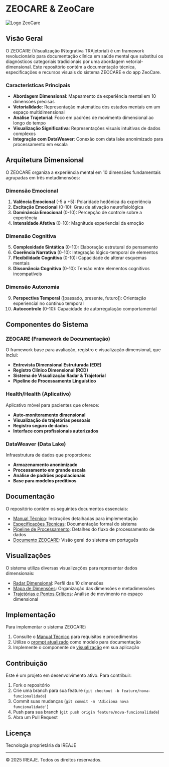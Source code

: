 # ZEOCARE & ZeoCare

![Logo ZeoCare](zc-radar-dimensional.svg)

## Visão Geral

O ZEOCARE (Visualização INtegrativa TRAjetorial) é um framework revolucionário para documentação clínica em saúde mental que substitui os diagnósticos categoriais tradicionais por uma abordagem vetorial-dimensional. Este repositório contém a documentação técnica, especificações e recursos visuais do sistema ZEOCARE e do app ZeoCare.

### Características Principais

- **Abordagem Dimensional**: Mapeamento da experiência mental em 10 dimensões precisas
- **Vetorialidade**: Representação matemática dos estados mentais em um espaço multidimensional
- **Análise Trajetorial**: Foco em padrões de movimento dimensional ao longo do tempo
- **Visualização Significativa**: Representações visuais intuitivas de dados complexos
- **Integração com DataWeaver**: Conexão com data lake anonimizado para processamento em escala

## Arquitetura Dimensional

O ZEOCARE organiza a experiência mental em 10 dimensões fundamentais agrupadas em três metadimensões:

### Dimensão Emocional

1. **Valência Emocional** (-5 a +5): Polaridade hedônica da experiência
2. **Excitação Emocional** (0-10): Grau de ativação neurofisiológica
3. **Dominância Emocional** (0-10): Percepção de controle sobre a experiência
4. **Intensidade Afetiva** (0-10): Magnitude experiencial da emoção

### Dimensão Cognitiva

5. **Complexidade Sintática** (0-10): Elaboração estrutural do pensamento
6. **Coerência Narrativa** (0-10): Integração lógico-temporal de elementos
7. **Flexibilidade Cognitiva** (0-10): Capacidade de alterar esquemas mentais
8. **Dissonância Cognitiva** (0-10): Tensão entre elementos cognitivos incompatíveis

### Dimensão Autonomia

9. **Perspectiva Temporal** ([passado, presente, futuro]): Orientação experiencial no contínuo temporal
10. **Autocontrole** (0-10): Capacidade de autorregulação comportamental

## Componentes do Sistema

### ZEOCARE (Framework de Documentação)

O framework base para avaliação, registro e visualização dimensional, que inclui:

- **Entrevista Dimensional Estruturada (EDE)**
- **Registro Clínico Dimensional (RCD)**
- **Sistema de Visualização Radar & Trajetorial**
- **Pipeline de Processamento Linguístico**

### Health/Health (Aplicativo)

Aplicativo móvel para pacientes que oferece:

- **Auto-monitoramento dimensional**
- **Visualização de trajetórias pessoais**
- **Registro seguro de dados**
- **Interface com profissionais autorizados**

### DataWeaver (Data Lake)

Infraestrutura de dados que proporciona:

- **Armazenamento anonimizado**
- **Processamento em grande escala**
- **Análise de padrões populacionais**
- **Base para modelos preditivos**

## Documentação

O repositório contém os seguintes documentos essenciais:

- [Manual Técnico](zeocare/zc-manual-tecnico.md): Instruções detalhadas para implementação
- [Especificações Técnicas](zeocare/zc-especificacoes-tecnicas.md): Documentação formal do sistema
- [Pipeline de Processamento](zeocare/zc-pipeline-embeddings-ontologias-grafos.md): Detalhes do fluxo de processamento de dados
- [Documento ZEOCARE](zeocare-handbook.md): Visão geral do sistema em português

## Visualizações

O sistema utiliza diversas visualizações para representar dados dimensionais:

- [Radar Dimensional](zeocare/zc-radar-dimensional.svg): Perfil das 10 dimensões
- [Mapa de Dimensões](zeocare/zc-10-dimensoes.svg): Organização das dimensões e metadimensões
- [Trajetórias e Pontos Críticos](zeocare/zc-trajetoria-pontos-criticos.svg): Análise de movimento no espaço dimensional

## Implementação

Para implementar o sistema ZEOCARE:

1. Consulte o [Manual Técnico](zeocare/zc-manual-tecnico.md) para requisitos e procedimentos
2. Utilize o [prompt atualizado](zeocare/zc-prompt-atualizado.md) como modelo para documentação
3. Implemente o componente de [visualização](zeocare/zc-visualization.tsx) em sua aplicação

## Contribuição

Este é um projeto em desenvolvimento ativo. Para contribuir:

1. Fork o repositório
2. Crie uma branch para sua feature (`git checkout -b feature/nova-funcionalidade`)
3. Commit suas mudanças (`git commit -m 'Adiciona nova funcionalidade'`)
4. Push para sua branch (`git push origin feature/nova-funcionalidade`)
5. Abra um Pull Request

## Licença

Tecnologia proprietária da IREAJE

---

© 2025 IREAJE. Todos os direitos reservados.